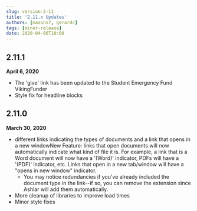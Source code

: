 ```yaml
---
slug: version-2-11
title: '2.11.x Updates'
authors: [masons7, gerardc]
tags: [minor-release]
date: 2020-04-06T10:00
---
```


## 2.11.1
**April 6, 2020**

* The 'give' link has been updated to the Student Emergency Fund VikingFunder
* Style fix for headline blocks

## 2.11.0
**March 30, 2020**

* different links indicating the types of documents and a link that opens in a new windowNew Feature: links that open documents will now automatically indicate what kind of file it is. For example, a link that is a Word document will now have a '(Word)' indicator, PDFs will have a '(PDF)' indicator, etc. Links that open in a new tab/window will have a "opens in new window" indicator.
    * You may notice redundancies if you've already included the document type in the link--if so, you can remove the extension since Ashlar will add them automatically.
*  More cleanup of libraries to improve load times
* Minor style fixes
